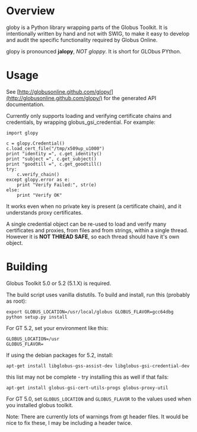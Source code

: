 # Overview #

globy is a Python library wrapping parts of the Globus Toolkit. It is
intentionally written by hand and not with SWIG, to make it easy to develop and
audit the specific functionality required by Globus Online.

glopy is pronounced **jalopy**, *NOT gloppy*. It is short for GLObus PYthon.

# Usage #

See [http://globusonline.github.com/glopy/](http://globusonline.github.com/glopy/) for the generated API documentation.

Currently only supports loading and verifying certificate chains and
credentials, by wrapping globus_gsi_credential. For example:

    import glopy

    c = glopy.Credential()
    c.load_cert_file("/tmp/x509up_u1000")
    print "identity =", c.get_identity()
    print "subject =", c.get_subject()
    print "goodtill =", c.get_goodtill()
    try:
        c.verify_chain()
    except glopy.error as e:
        print "Verify Failed:", str(e)
    else:
        print "Verify OK"

It works even when no private key is present (a certificate chain), and
it understands proxy certificates.

A single credential object can be re-used to load and verify many certificates
and proxies, from files and from strings, within a single thread. However it is
**NOT THREAD SAFE**, so each thread should have it's own object.

# Building #

Globus Toolkit 5.0 or 5.2 (5.1.X) is required.

The build script uses vanilla distutils. To build and install, run this
(probably as root):

    export GLOBUS_LOCATION=/usr/local/globus GLOBUS_FLAVOR=gcc64dbg
    python setup.py install

For GT 5.2, set your environment like this:

    GLOBUS_LOCATION=/usr
    GLOBUS_FLAVOR=

If using the debian packages for 5.2, install:

    apt-get install libglobus-gss-assist-dev libglobus-gsi-credential-dev

this list may not be complete - try installing this as well if that fails:

    apt-get install globus-gsi-cert-utils-progs globus-proxy-util

For GT 5.0, set `GLOBUS_LOCATION` and `GLOBUS_FLAVOR` to the values used when
you installed globus toolkit.

Note: There are currently lots of warnings from gt header files. It would
be nice to fix these, I may be including a header twice.
